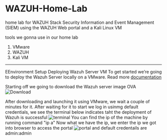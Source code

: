 # WAZUH-Home-Lab
home lab for WAZUH Stack Security Information and Event Management (SIEM) using the WAZUH Web portal and a Kali Linux VM

tools we gonna use in our home lab 
1) VMware
2) WAZUH
3) Kali VM

------------------------------------------

EEnvironment Setup
Deploying Wazuh Server VM
To get started we’re going to deploy the Wazuh Server locally on a VMware. 
Read more [documentation](https://documentation.wazuh.com/current/deployment-options/virtual-machine/virtual-machine.html)

Starting off we going to download the Wazuh server image OVA 
![Download](https://raw.githubusercontent.com//LITHUM1/Wazuh-Home-Lab/main/Assets/Download-Wazuh-server-image.png)

After downloading and launching it using VMware, we wait a couple of minutes for it.
After waiting for it to start we log in usinmg default credentials, we see the terminal below indicates taht the deployment of Wazuh is successful
![terminal](https://raw.githubusercontent.com//LITHUM1/Wazuh-Home-Lab/main/Assets/up-and-running.png)
You can find the ip of the machine by running command "ip a"
Now what we have the ip, we enter the ip we got into browser to access the portal 
![portal](https://raw.githubusercontent.com//LITHUM1/Wazuh-Home-Lab/main/Assets/Wazuh-portal.png)
and default credentails are admin:admin 













